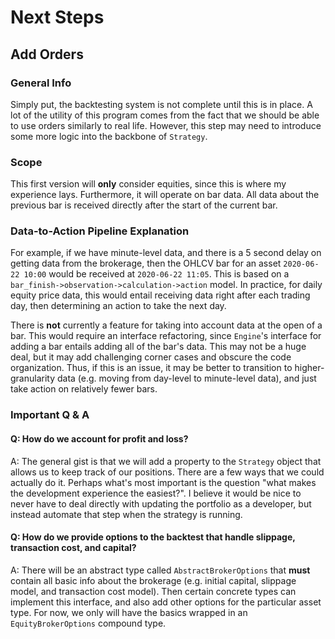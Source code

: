 # Next Steps

## Add Orders
### General Info
Simply put, the backtesting system is not complete until this is in place. A lot of the utility of this program comes from the fact that we should be able to use orders similarly to real life. However, this step may need to introduce some more logic into the backbone of `Strategy`.

### Scope
This first version will __only__ consider equities, since this is where my experience lays. Furthermore, it will operate on bar data. All data about the previous bar is received directly after the start of the current bar.

### Data-to-Action Pipeline Explanation
For example, if we have minute-level data, and there is a 5 second delay on getting data from the brokerage, then the OHLCV bar for an asset `2020-06-22 10:00` would be received at `2020-06-22 11:05`. This is based on a `bar_finish->observation->calculation->action` model. In practice, for daily equity price data, this would entail receiving data right after each trading day, then determining an action to take the next day.

There is __not__ currently a feature for taking into account data at the open of a bar. This would require an interface refactoring, since `Engine`'s interface for adding a bar entails adding all of the bar's data. This may not be a huge deal, but it may add challenging corner cases and obscure the code organization. Thus, if this is an issue, it may be better to transition to higher-granularity data (e.g. moving from day-level to minute-level data), and just take action on relatively fewer bars.

### Important Q & A

#### Q: How do we account for profit and loss?
A: The general gist is that we will add a property to the `Strategy` object that
allows us to keep track of our positions. There are a few ways that we could
actually do it. Perhaps what's most important is the question "what makes the
development experience the easiest?". I believe it would be nice to never have
to deal directly with updating the portfolio as a developer, but instead automate
that step when the strategy is running.

#### Q: How do we provide options to the backtest that handle slippage, transaction cost, and capital?
A: There will be an abstract type called `AbstractBrokerOptions` that __must__ contain all basic info about the brokerage (e.g. initial capital, slippage model, and transaction cost model). Then certain concrete types can implement this interface, and also add other options for the particular asset type. For now, we only will have the basics wrapped in an `EquityBrokerOptions` compound type.
